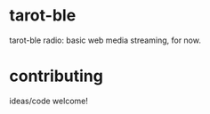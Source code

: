 # tarot-ble
tarot-ble radio: basic web media streaming, for now.

#

# contributing
ideas/code welcome!
